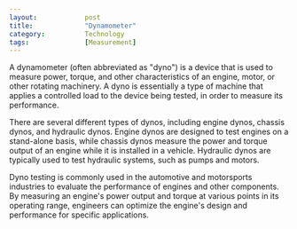 ```yaml
---
layout:            post
title:             "Dynamometer"
category:          Technology
tags:              [Measurement]
---
```

A dynamometer (often abbreviated as "dyno") is a device that is used to measure power, torque, and other characteristics of an engine, motor, or other rotating machinery. A dyno is essentially a type of machine that applies a controlled load to the device being tested, in order to measure its performance.

There are several different types of dynos, including engine dynos, chassis dynos, and hydraulic dynos. Engine dynos are designed to test engines on a stand-alone basis, while chassis dynos measure the power and torque output of an engine while it is installed in a vehicle. Hydraulic dynos are typically used to test hydraulic systems, such as pumps and motors.

Dyno testing is commonly used in the automotive and motorsports industries to evaluate the performance of engines and other components. By measuring an engine's power output and torque at various points in its operating range, engineers can optimize the engine's design and performance for specific applications.
